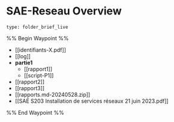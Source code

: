 # SAE-Reseau Overview
 
```ccard
type: folder_brief_live
```
 
%% Begin Waypoint %%
- [[identifiants-X.pdf]]
- [[log]]
- **partie1**
	- [[rapport1]]
	- [[script-P1]]
- [[rapport2]]
- [[rapport3]]
- [[rapports.md-20240528.zip]]
- [[SAÉ S203 Installation de services réseaux 21 juin 2023.pdf]]

%% End Waypoint %%